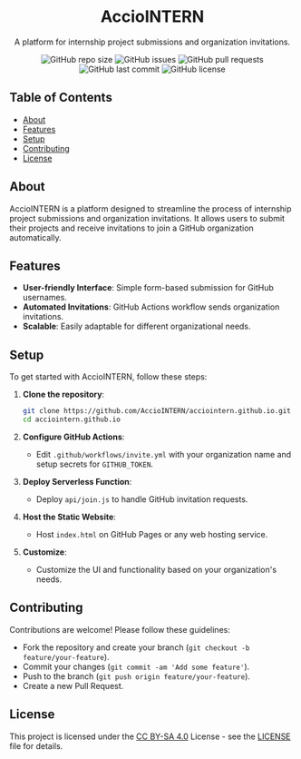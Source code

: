 <!-- Project Title -->
<h1 align="center">AccioINTERN</h1>

<!-- Project Description -->
<p align="center">
  A platform for internship project submissions and organization invitations.
</p>

<!-- Badges -->
<p align="center">
  <img alt="GitHub repo size" src="https://img.shields.io/github/repo-size/AccioINTERN/acciointern.github.io">
  <img alt="GitHub issues" src="https://img.shields.io/github/issues/AccioINTERN/acciointern.github.io">
  <img alt="GitHub pull requests" src="https://img.shields.io/github/issues-pr/AccioINTERN/acciointern.github.io">
  <img alt="GitHub last commit" src="https://img.shields.io/github/last-commit/AccioINTERN/acciointern.github.io">
  <img alt="GitHub license" src="https://img.shields.io/github/license/AccioINTERN/acciointern.github.io">
</p>



<!-- Table of Contents -->
## Table of Contents
- [About](#about)
- [Features](#features)
- [Setup](#setup)
- [Contributing](#contributing)
- [License](#license)

<!-- About -->
## About
AccioINTERN is a platform designed to streamline the process of internship project submissions and organization invitations. It allows users to submit their projects and receive invitations to join a GitHub organization automatically.

<!-- Features -->
## Features
- **User-friendly Interface**: Simple form-based submission for GitHub usernames.
- **Automated Invitations**: GitHub Actions workflow sends organization invitations.
- **Scalable**: Easily adaptable for different organizational needs.

<!-- Setup -->
## Setup
To get started with AccioINTERN, follow these steps:

1. **Clone the repository**:
   ```bash
   git clone https://github.com/AccioINTERN/acciointern.github.io.git
   cd acciointern.github.io

2. **Configure GitHub Actions**:
   - Edit `.github/workflows/invite.yml` with your organization name and setup secrets for `GITHUB_TOKEN`.

3. **Deploy Serverless Function**:
   - Deploy `api/join.js` to handle GitHub invitation requests.

4. **Host the Static Website**:
   - Host `index.html` on GitHub Pages or any web hosting service.

5. **Customize**:
   - Customize the UI and functionality based on your organization's needs.

<!-- Contributing -->
## Contributing
Contributions are welcome! Please follow these guidelines:
- Fork the repository and create your branch (`git checkout -b feature/your-feature`).
- Commit your changes (`git commit -am 'Add some feature'`).
- Push to the branch (`git push origin feature/your-feature`).
- Create a new Pull Request.

<!-- License -->
## License
This project is licensed under the [CC BY-SA 4.0](https://creativecommons.org/licenses/by-sa/4.0/) License - see the [LICENSE](LICENSE) file for details.
